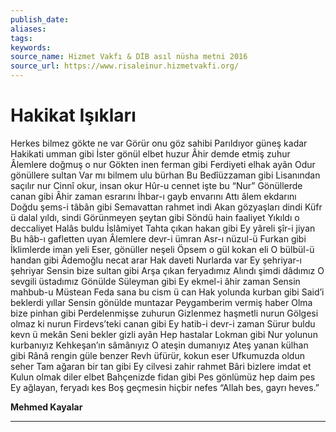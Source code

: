 ```yaml
---
publish_date: 
aliases: 
tags: 
keywords: 
source_name: Hizmet Vakfı & DİB asıl nüsha metni 2016
source_url: https://www.risaleinur.hizmetvakfi.org/
---
```


# Hakikat Işıkları

Herkes bilmez gökte ne var
Görür onu göz sahibi
Parıldıyor güneş kadar
Hakikati umman gibi
İster gönül elbet huzur
Âhir demde etmiş zuhur
Âlemlere doğmuş o nur
Gökten inen ferman gibi
Ferdiyeti elhak ayân
Odur gönüllere sultan
Var mı bilmem ulu bürhan
Bu Bedîüzzaman gibi
Lisanından saçılır nur
Cinnî okur, insan okur
Hûr-u cennet işte bu “Nur”
Gönüllerde canan gibi
Âhir zaman esrarını
İhbar-ı gayb envarını
Attı âlem ekdarını
Doğdu şems-i tâbân gibi
Semavattan rahmet indi
Akan gözyaşları dindi
Küfr ü dalal yıldı, sindi
Görünmeyen şeytan gibi
Söndü hain faaliyet
Yıkıldı o deccaliyet
Halâs buldu İslâmiyet
Tahta çıkan hakan gibi
Ey yâreli şîr-i jiyan
Bu hâb-ı gafletten uyan
Âlemlere devr-i ümran
Asr-ı nüzul-ü Furkan gibi
İklimlerde iman yeli
Eser, gönüller neşeli
Öpsem o gül kokan eli
O bülbül-ü handan gibi
Âdemoğlu necat arar
Hak daveti Nurlarda var
Ey şehriyar-ı şehriyar
Sensin bize sultan gibi
Arşa çıkan feryadımız
Alındı şimdi dâdımız
O sevgili üstadımız
Gönülde Süleyman gibi
Ey ekmel-i âhir zaman
Sensin mahbub-u Müstean
Feda sana bu cism ü can
Hak yolunda kurban gibi
Said’i beklerdi yıllar
Sensin gönülde muntazar
Peygamberim vermiş haber
Olma bize pinhan gibi
Perdelenmişse zuhurun
Gizlenmez haşmetli nurun
Gölgesi olmaz ki nurun
Firdevs’teki canan gibi
Ey hatib-i devr-i zaman
Sürur buldu kevn ü mekân
Seni bekler gizli ayân
Hep hastalar Lokman gibi
Nur yolunun kurbanıyız
Kehkeşan’ın sâmânıyız
O ateşin dumanıyız
Ateş yanan külhan gibi
Rânâ rengin güle benzer
Revh üfürür, kokun eser
Ufkumuzda oldun seher
Tam ağaran bir tan gibi
Ey cilvesi zahir rahmet
Bâri bizlere imdat et
Kulun olmak diler elbet
Bahçenizde fidan gibi
Pes gönlümüz hep daim pes
Ey ağlayan, feryadı kes
Boş geçmesin hiçbir nefes
“Allah bes, gayrı heves.”

**Mehmed Kayalar**

***
